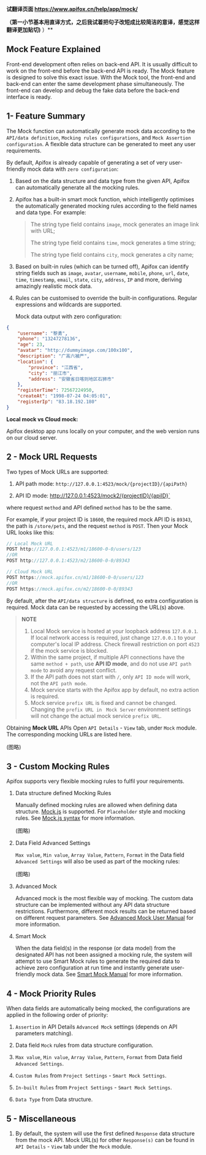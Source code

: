 **试翻译页面 https://www.apifox.cn/help/app/mock/**

**（第一小节基本用直译方式，之后我试着把句子改短成比较简洁的意译，感觉这样翻译更加贴切)**
）**

## Mock Feature Explained

Front-end development often relies on back-end API. It is usually difficult to work on the front-end before the back-end API is ready. The Mock feature is designed to solve this exact issue. With the Mock tool, the front-end and back-end can enter the same development phase simultaneously. The front-end can develop and debug the fake data before the back-end interface is ready.

## 1- Feature Summary

The Mock function can automatically generate mock data according to the `API/data definition`, `Mocking rules configurations`, and `Mock Assertion configuration`. A flexible data structure can be generated to meet any user requirements.

By default, Apifox is already capable of generating a set of very user-friendly mock data with `zero configuration`:

1. Based on the data structure and data type from the given API, Apifox can automatically generate all the mocking rules.

2. Apifox has a built-in smart mock function, which intelligently optimises the automatically generated mocking rules according to the field names and data type. For example:


    > The string type field contains `image`, mock generates an image link with URL;
    > 
    > The string type field contains `time`, mock generates a time string;
    > 
    > The string type field contains `city`, mock generates a city name;
    > 

3. Based on built-in rules (which can be turned off), Apifox can identify string fields such as `image`, `avatar`, `username`, `mobile`, `phone`, `url`, `date`, `time`, `timestamp`, `email`, `state`, `city`, `address`, `IP` and more, deriving amazingly realistic mock data.

4. Rules can be customised to override the built-in configurations. Regular expressions and wildcards are supported.

    Mock data output with zero configuration:

```json
{
	"username": "黎勇",
    "phone": "13247278136",
    "age": 23,
    "avatar": "http://dummyimage.com/100x100",
    "description": "广高六被严",
    "location": {
        "province": "江西省",
        "city": "丽江市",
        "address": "安徽省日喀则地区石狮市"
    },
    "registerTime": 72567224950,
    "createAt": "1998-07-24 04:05:01",
    "registerIp": "83.18.192.180"
}
```


**Local mock vs Cloud mock:**

Apifox desktop app runs locally on your computer, and the web version runs on our cloud server.

## 2 - Mock URL Requests

Two types of Mock URLs are supported:

1. API path mode: `http://127.0.0.1:4523/mock/{projectID}/{apiPath}`

2. API ID mode: http://127.0.0.1:4523/mock2/{projectID}/{apiID}`

where request `method` and API defined `method` has to be the same.

For example, if your project ID is `18600`, the required mock API ID is `89343`, the path is `/store/pets`, and the request `method` is `POST`. Then your Mock URL looks like this:

```javascript
// Local Mock URL
POST http://127.0.0.1:4523/m1/18600-0-0/users/123
//OR
POST http://127.0.0.1:4523/m2/18600-0-0/89343

// Cloud Mock URL
POST https://mock.apifox.cn/m1/18600-0-0/users/123
//OR
POST https://mock.apifox.cn/m2/18600-0-0/89343
```

By default, after the `API/data structure` is defined, no extra configuration is required. Mock data can be requested by accessing the URL(s) above.

> **NOTE**
> 1. Local Mock service is hosted at your loopback address `127.0.0.1`. If local network access is required, just change `127.0.0.1` to your computer's local IP address. Check firewall restriction on port `4523` if the mock service is blocked.
> 2. Within the same project, if multiple API connections have the same `method + path`, use **API  ID mode**, and do not use `API path mode` to avoid any request conflict.
> 3. If the API path does not start with `/`, only `API ID mode` will work, not the `API path mode`.
> 4. Mock service starts with the Apifox app by default, no extra action is required.
> 5. Mock service `prefix URL` is fixed and cannot be changed. Changing the `prefix URL in ` `Mock Server` environment settings will not change the actual mock service `prefix URL`.

Obtaining **Mock URL** APIs
Open `API Details` - `View` tab, under `Mock` module. The corresponding mocking URLs are listed here.

(图略)

## 3 - Custom Mocking Rules

Apifox supports very flexible mocking rules to fulfil your requirements.

1.	Data structure defined Mocking Rules

    Manually defined mocking rules are allowed when defining data structure. [Mock.js](https://mockjs.com) is supported. For `Placeholder` style and mocking rules. See [Mock.js syntax](https://mockjs.com/examples.html#DPD) for more information.

    (图略)

2.	Data Field Advanced Settings

    `Max value`, `Min value`, `Array Value`, `Pattern`, `Format` in the Data field `Advanced Settings` will also be used as part of the mocking rules:

    (图略)

3.	Advanced Mock

    Advanced mock is the most flexible way of mocking. The custom data structure can be implemented without any API data structure restrictions. Furthermore, different mock results can be returned based on different request parameters. See [Advanced Mock User Manual]( https://www.apifox.cn/help/app/mock/mock-custom-scripts/) for more information.

4.	Smart Mock

    When the data field(s) in the response (or data model) from the designated API has not been assigned a mocking rule, the system will attempt to use Smart Mock rules to generate the required data to achieve zero configuration at run time and instantly generate user-friendly mock data. See [Smart Mock Manual]( https://www.apifox.cn/help/app/mock/mock-custom-scripts/) for more information.

## 4 - Mock Priority Rules

When data fields are automatically being mocked, the configurations are applied in the following order of priority:

1.	`Assertion` in API Details `Advanced Mock` settings (depends on API parameters matching).

2.	Data field `Mock` rules from data structure configuration.
3.	`Max value`, `Min value`, `Array Value`, `Pattern`, `Format` from Data field `Advanced Settings`.

4.	`Custom Rules` from `Project Settings` - `Smart Mock Settings`.

5.	`In-built Rules` from `Project Settings` - `Smart Mock Settings`.

6.	`Data Type` from Data structure.

## 5 - Miscellaneous

1.	By default, the system will use the first defined `Response` data structure from the mock API. Mock URL(s) for other `Response(s)` can be found in `API Details` - `View` tab under the `Mock` module. 
